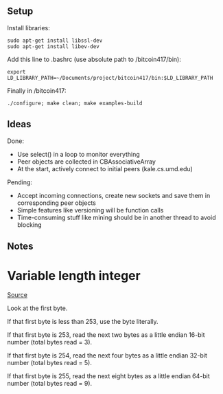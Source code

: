 ## Setup

Install libraries:

```
sudo apt-get install libssl-dev
sudo apt-get install libev-dev
```

Add this line to .bashrc (use absolute path to /bitcoin417/bin):

```
export LD_LIBRARY_PATH=~/Documents/project/bitcoin417/bin:$LD_LIBRARY_PATH
```

Finally in /bitcoin417:

```
./configure; make clean; make examples-build
```
	
## Ideas

Done:

- Use select() in a loop to monitor everything
- Peer objects are collected in CBAssociativeArray
- At the start, actively connect to initial peers (kale.cs.umd.edu)

Pending:

- Accept incoming connections, create new sockets and save them in corresponding peer objects
- Simple features like versioning will be function calls
- Time-consuming stuff like mining should be in another thread to avoid blocking

## Notes

# Variable length integer

[Source](https://bitcointalk.org/index.php?PHPSESSID=0j57qusrqmvof5lclsre0l4t02&topic=32849.msg410480#msg410480)

Look at the first byte.

If that first byte is less than 253, use the byte literally.

If that first byte is 253, read the next two bytes as a little endian 16-bit number (total bytes read = 3).

If that first byte is 254, read the next four bytes as a little endian 32-bit number (total bytes read = 5).

If that first byte is 255, read the next eight bytes as a little endian 64-bit number (total bytes read = 9).

